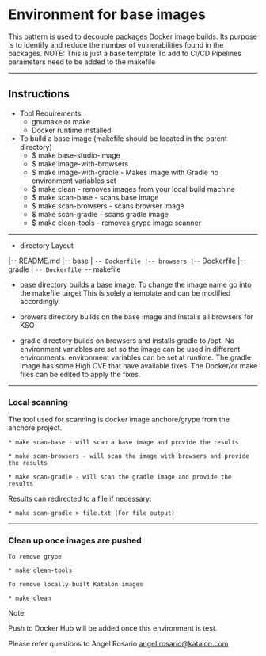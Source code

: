 
# Environment for base images

This pattern is used to decouple packages Docker image builds. Its purpose is to identify and
reduce the number of vulnerabilities found in the packages. NOTE: This is just a base template
To add to CI/CD Pipelines parameters need to be added to the makefile

* * *

## Instructions

* Tool Requirements:
  * gnumake or make
  * Docker runtime installed
* To build a base image (makefile should be located in the parent directory)
  * $ make base-studio-image
  * $ make image-with-browsers
  * $ make image-with-gradle - Makes image with Gradle no environment variables set
  * $ make clean - removes images from your local build machine
  * $ make scan-base - scans base image
  * $ make scan-browsers - scans browser image
  * $ make scan-gradle - scans gradle image
  * $ make clean-tools - removes grype image scanner

* * *

* directory Layout

|-- README.md
|-- base
|   `-- Dockerfile
|-- browsers
|`-- Dockerfile
|-- gradle
|   `-- Dockerfile
`-- makefile

* base directory builds a base image. To change the image name go into the makefile target
This is solely a template and can be modified accordingly.

* browers directory builds on the base image and installs all browsers for KSO

* gradle directory builds on browsers and installs gradle to /opt.
No environment variables are set so the image can be used in different environments.
environment variables can be set at runtime. The gradle image has some High CVE that have available fixes. The Docker/or make files can be edited to apply the fixes.

* * *

### Local scanning

The tool used for scanning is docker image anchore/grype from the anchore project.

    * make scan-base - will scan a base image and provide the results

    * make scan-browsers - will scan the image with browsers and provide the results 

    * make scan-gradle - will scan the gradle image and provide the results 

Results can redirected to a file if necessary:

    * make scan-gradle > file.txt (For file output)

* * *

### Clean up once images are pushed

    To remove grype 

    * make clean-tools 

    To remove locally built Katalon images 

    * make clean

Note:

Push to Docker Hub will be added once this environment is test.

Please refer questions to Angel Rosario <angel.rosario@katalon.com>
